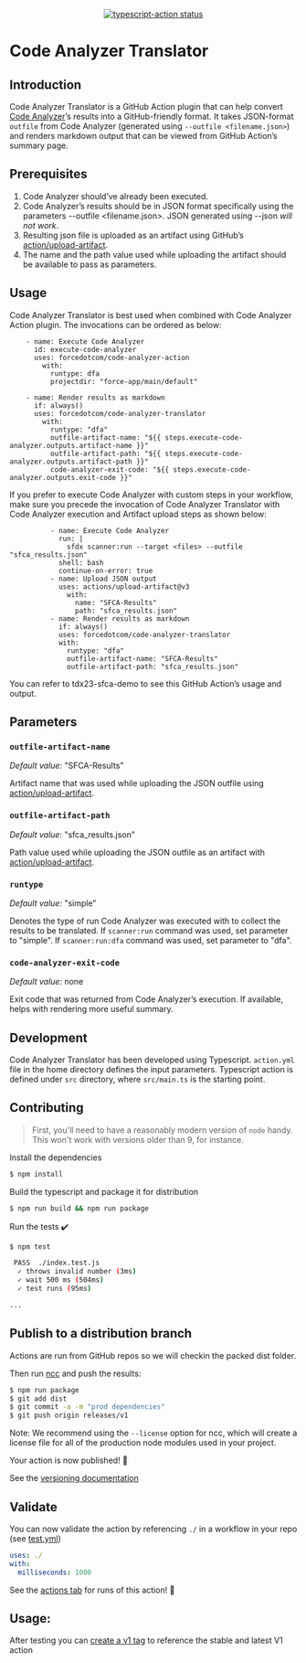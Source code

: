 <p align="center">
  <a href="https://github.com/actions/typescript-action/actions"><img alt="typescript-action status" src="https://github.com/actions/typescript-action/workflows/build-test/badge.svg"></a>
</p>

# Code Analyzer Translator

## Introduction
Code Analyzer Translator is a GitHub Action plugin that can help convert [Code Analyzer](https://forcedotcom.github.io/sfdx-scanner/)’s results into a GitHub-friendly format. It takes JSON-format `outfile` from Code Analyzer (generated using `--outfile <filename.json>`) and renders markdown output that can be viewed from GitHub Action’s summary page.

## Prerequisites

1. Code Analyzer should’ve already been executed.
2. Code Analyzer’s results should be in JSON format specifically using the parameters --outfile <filename.json>. JSON generated using --json *will not work*.
3. Resulting json file is uploaded as an artifact using GitHub’s [action/upload-artifact](https://github.com/actions/upload-artifact).
4. The name and the path value used while uploading the artifact should be available to pass as parameters.

## Usage

Code Analyzer Translator is best used when combined with Code Analyzer Action plugin. The invocations can be ordered as below:

```
    - name: Execute Code Analyzer
      id: execute-code-analyzer
      uses: forcedotcom/code-analyzer-action
        with:
          runtype: dfa
          projectdir: "force-app/main/default"

    - name: Render results as markdown
      if: always()
      uses: forcedotcom/code-analyzer-translator
        with:
          runtype: "dfa"
          outfile-artifact-name: "${{ steps.execute-code-analyzer.outputs.artifact-name }}"
          outfile-artifact-path: "${{ steps.execute-code-analyzer.outputs.artifact-path }}"
          code-analyzer-exit-code: "${{ steps.execute-code-analyzer.outputs.exit-code }}"
```

If you prefer to execute Code Analyzer with custom steps in your workflow, make sure you precede the invocation of Code Analyzer Translator with Code Analyzer execution and Artifact upload steps as shown below:

```
          - name: Execute Code Analyzer
            run: |
              sfdx scanner:run --target <files> --outfile "sfca_results.json"
            shell: bash
            continue-on-error: true
          - name: Upload JSON output
            uses: actions/upload-artifact@v3
              with:
                name: "SFCA-Results"
                path: "sfca_results.json"
          - name: Render results as markdown
            if: always()
            uses: forcedotcom/code-analyzer-translator
            with:
              runtype: "dfa"
              outfile-artifact-name: "SFCA-Results"
              outfile-artifact-path: "sfca_results.json"
```

You can refer to tdx23-sfca-demo to see this GitHub Action’s usage and output.

## Parameters

### `outfile-artifact-name`
*Default value:* "SFCA-Results"

Artifact name that was used while uploading the JSON outfile using [action/upload-artifact](https://github.com/actions/upload-artifact).

### `outfile-artifact-path`
*Default value:* "sfca_results.json"

Path value used while uploading the JSON outfile as an artifact with [action/upload-artifact](https://github.com/actions/upload-artifact).

### `runtype`
*Default value:* "simple"

Denotes the type of run Code Analyzer was executed with to collect the results to be translated. If `scanner:run` command was used, set parameter to "simple". If `scanner:run:dfa` command was used, set parameter to "dfa".

### `code-analyzer-exit-code`
*Default value:* none

Exit code that was returned from Code Analyzer’s execution. If available, helps with rendering more useful summary.

## Development
Code Analyzer Translator has been developed using Typescript. `action.yml` file in the home directory defines the input parameters. Typescript action is defined under `src` directory, where `src/main.ts` is the starting point.

## Contributing

> First, you'll need to have a reasonably modern version of `node` handy. This won't work with versions older than 9, for instance.

Install the dependencies  
```bash
$ npm install
```

Build the typescript and package it for distribution
```bash
$ npm run build && npm run package
```

Run the tests :heavy_check_mark:  
```bash
$ npm test

 PASS  ./index.test.js
  ✓ throws invalid number (3ms)
  ✓ wait 500 ms (504ms)
  ✓ test runs (95ms)

...
```

## Publish to a distribution branch

Actions are run from GitHub repos so we will checkin the packed dist folder. 

Then run [ncc](https://github.com/zeit/ncc) and push the results:
```bash
$ npm run package
$ git add dist
$ git commit -a -m "prod dependencies"
$ git push origin releases/v1
```

Note: We recommend using the `--license` option for ncc, which will create a license file for all of the production node modules used in your project.

Your action is now published! :rocket: 

See the [versioning documentation](https://github.com/actions/toolkit/blob/master/docs/action-versioning.md)

## Validate

You can now validate the action by referencing `./` in a workflow in your repo (see [test.yml](.github/workflows/test.yml))

```yaml
uses: ./
with:
  milliseconds: 1000
```

See the [actions tab](https://github.com/actions/typescript-action/actions) for runs of this action! :rocket:

## Usage:

After testing you can [create a v1 tag](https://github.com/actions/toolkit/blob/master/docs/action-versioning.md) to reference the stable and latest V1 action
